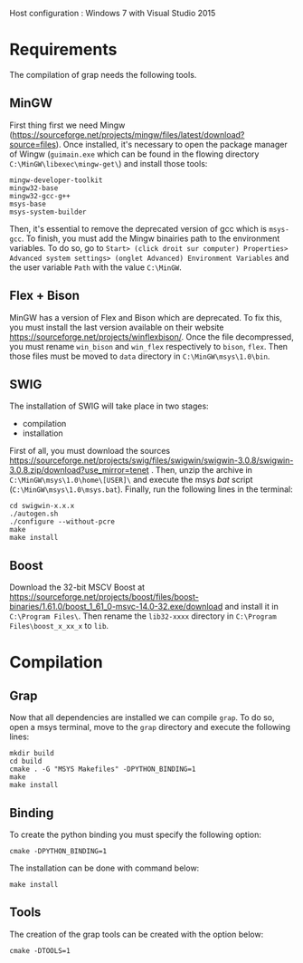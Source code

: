 
Host configuration : Windows 7 with Visual Studio 2015

# Requirements 
The compilation of grap needs the following tools.

## MinGW

First thing first we need Mingw
(https://sourceforge.net/projects/mingw/files/latest/download?source=files).
Once installed, it's necessary to open the package manager of Wingw
(`guimain.exe` which can be found in the flowing directory
`C:\MinGW\libexec\mingw-get\`) and install those tools:

```
mingw-developer-toolkit
mingw32-base
mingw32-gcc-g++
msys-base
msys-system-builder
```


Then, it's essential to remove the deprecated version of gcc which is
`msys-gcc`. To finish, you must add the Mingw binairies path to the environment
variables. To do so, go to `Start> (click droit sur computer) Properties>
Advanced system settings> (onglet Advanced) Environment Variables` and the user
variable `Path` with the value `C:\MinGW`.


## Flex + Bison
MinGW has a version of Flex and Bison which are deprecated. To fix this, you
must install the last version available on their website
https://sourceforge.net/projects/winflexbison/. Once the file decompressed, you
must rename `win_bison` and `win_flex` respectively to `bison`, `flex`. Then
those files must be moved to `data` directory in `C:\MinGW\msys\1.0\bin`.

## SWIG
The installation of SWIG will take place in two stages:
- compilation
- installation

First of all, you must download the sources
https://sourceforge.net/projects/swig/files/swigwin/swigwin-3.0.8/swigwin-3.0.8.zip/download?use_mirror=tenet
. Then, unzip the archive in `C:\MinGW\msys\1.0\home\[USER]\` and execute the
msys *bat* script (`C:\MinGW\msys\1.0\msys.bat`). Finally, run the following
lines in the terminal:

```
cd swigwin-x.x.x
./autogen.sh
./configure --without-pcre
make
make install
```
## Boost

Download the 32-bit MSCV Boost at
https://sourceforge.net/projects/boost/files/boost-binaries/1.61.0/boost_1_61_0-msvc-14.0-32.exe/download
and install it in `C:\Program Files\`. Then rename the `lib32-xxxx` directory
in `C:\Program Files\boost_x_xx_x` to `lib`.

# Compilation
## Grap 

Now that all dependencies are installed we can compile `grap`. To do
so, open a msys terminal, move to the `grap` directory and execute the
following lines: 

```
mkdir build
cd build
cmake . -G "MSYS Makefiles" -DPYTHON_BINDING=1
make
make install
```


## Binding

To create the python binding you must specify the following option:

```
cmake -DPYTHON_BINDING=1
```

The installation can be done with command below:


```
make install
```

## Tools

The creation of the grap tools can be created with the option below:

```
cmake -DTOOLS=1
```

